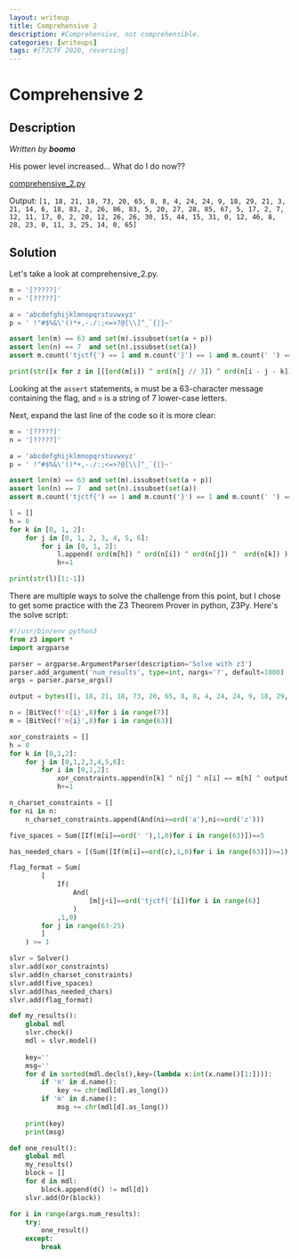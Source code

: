 ```yaml
---
layout: writeup
title: Comprehensive 2
description: #Comprehensive, not comprehensible.
categories: [writeups]
tags: #[TJCTF 2020, reversing]
---
```


# Comprehensive 2

## Description

*Written by __boomo__*

His power level increased... What do I do now??

[comprehensive_2.py]()

Output: `[1, 18, 21, 18, 73, 20, 65, 8, 8, 4, 24, 24, 9, 18, 29, 21, 3, 21, 14, 6, 18, 83, 2, 26, 86, 83, 5, 20, 27, 28, 85, 67, 5, 17, 2, 7, 12, 11, 17, 0, 2, 20, 12, 26, 26, 30, 15, 44, 15, 31, 0, 12, 46, 8, 28, 23, 0, 11, 3, 25, 14, 0, 65]`

## Solution

Let's take a look at comprehensive_2.py.

```python
m = '[?????]'
n = '[?????]'

a = 'abcdefghijklmnopqrstuvwxyz'
p = ' !"#$%&\'()*+,-./:;<=>?@[\\]^_`{|}~'

assert len(m) == 63 and set(m).issubset(set(a + p))
assert len(n) == 7  and set(n).issubset(set(a))
assert m.count('tjctf{') == 1 and m.count('}') == 1 and m.count(' ') == 5

print(str([x for z in [[[ord(m[i]) ^ ord(n[j // 3]) ^ ord(n[i - j - k]) ^ ord(n[k // 21]) for i in range(j + k, j + k + 3)] for j in range (0, 21, 3)] for k in range(0, len(m), 21)] for y in z for x in y])[1:-1])
```

Looking at the `assert` statements, `m` must be a 63-character message containing the flag, and `n` is a string of 7 lower-case letters.

Next, expand the last line of the code so it is more clear:

```python
m = '[?????]'
n = '[?????]'

a = 'abcdefghijklmnopqrstuvwxyz'
p = ' !"#$%&\'()*+,-./:;<=>?@[\\]^_`{|}~'

assert len(m) == 63 and set(m).issubset(set(a + p))
assert len(n) == 7  and set(n).issubset(set(a))
assert m.count('tjctf{') == 1 and m.count('}') == 1 and m.count(' ') == 5

l = []
h = 0
for k in [0, 1, 2]:
    for j in [0, 1, 2, 3, 4, 5, 6]:
        for i in [0, 1, 2]:
            l.append( ord(m[h]) ^ ord(n[i]) ^ ord(n[j]) ^  ord(n[k]) )
            h+=1

print(str(l)[1:-1])
```

There are multiple ways to solve the challenge from this point, but I chose to get some practice with the Z3 Theorem Prover in python, Z3Py. Here's the solve script:

```python
#!/usr/bin/env python3
from z3 import *
import argparse

parser = argparse.ArgumentParser(description='Solve with z3')
parser.add_argument('num_results', type=int, nargs='?', default=1000)
args = parser.parse_args()

output = bytes([1, 18, 21, 18, 73, 20, 65, 8, 8, 4, 24, 24, 9, 18, 29, 21, 3, 21, 14, 6, 18, 83, 2, 26, 86, 83, 5, 20, 27, 28, 85, 67, 5, 17, 2, 7, 12, 11, 17, 0, 2, 20, 12, 26, 26, 30, 15, 44, 15, 31, 0, 12, 46, 8, 28, 23, 0, 11, 3, 25, 14, 0, 65]) 

n = [BitVec(f'n{i}',8)for i in range(7)]
m = [BitVec(f'm{i}',8)for i in range(63)]

xor_constraints = []
h = 0
for k in [0,1,2]:
    for j in [0,1,2,3,4,5,6]:
        for i in [0,1,2]:
            xor_constraints.append(n[k] ^ n[j] ^ n[i] == m[h] ^ output[h])
            h+=1

n_charset_constraints = []
for ni in n:
    n_charset_constraints.append(And(ni>=ord('a'),ni<=ord('z')))

five_spaces = Sum([If(m[i]==ord(' '),1,0)for i in range(63)])==5

has_needed_chars = [(Sum([If(m[i]==ord(c),1,0)for i in range(63)])>=1) for c in 'tjctf{}']

flag_format = Sum(
        [
            If(
                And(
                    [m[j+i]==ord('tjctf{'[i])for i in range(6)]
                )
            ,1,0)
        for j in range(63-25)
        ]
    ) >= 1

slvr = Solver()
slvr.add(xor_constraints)
slvr.add(n_charset_constraints)
slvr.add(five_spaces)
slvr.add(has_needed_chars)
slvr.add(flag_format)

def my_results():
    global mdl
    slvr.check()
    mdl = slvr.model()
    
    key=''
    msg=''
    for d in sorted(mdl.decls(),key=(lambda x:int(x.name()[1:]))):
        if 'n' in d.name():
            key += chr(mdl[d].as_long())
        if 'm' in d.name():
            msg += chr(mdl[d].as_long())
    
    print(key)
    print(msg)

def one_result():
    global mdl
    my_results()
    block = []
    for d in mdl:
        block.append(d() != mdl[d])
    slvr.add(Or(block))

for i in range(args.num_results):
    try:
        one_result()
    except:
        break
```
